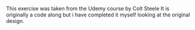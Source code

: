 This exercise was taken from the Udemy course by Colt Steele
It is originally a code along but i have completed it myself looking at the original design.
